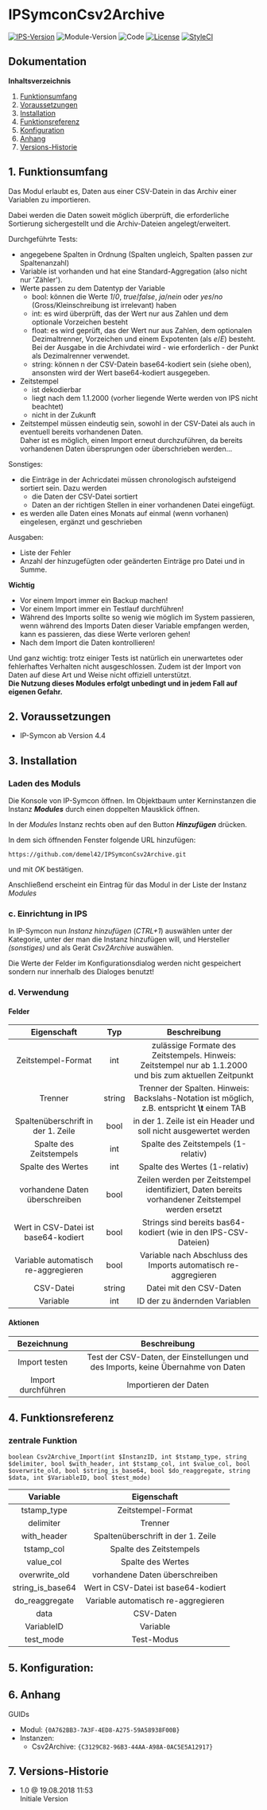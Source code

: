 # IPSymconCsv2Archive

[![IPS-Version](https://img.shields.io/badge/Symcon_Version-4.4+-red.svg)](https://www.symcon.de/service/dokumentation/entwicklerbereich/sdk-tools/sdk-php/)
![Module-Version](https://img.shields.io/badge/Modul_Version-1.0-blue.svg)
![Code](https://img.shields.io/badge/Code-PHP-blue.svg)
[![License](https://img.shields.io/badge/License-CC%20BY--NC--SA%204.0-green.svg)](https://creativecommons.org/licenses/by-nc-sa/4.0/)
[![StyleCI](https://github.styleci.io/repos/126683101/shield?branch=master)](https://github.styleci.io/repos/145117879)

## Dokumentation

**Inhaltsverzeichnis**

1. [Funktionsumfang](#1-funktionsumfang)
2. [Voraussetzungen](#2-voraussetzungen)
3. [Installation](#3-installation)
4. [Funktionsreferenz](#4-funktionsreferenz)
5. [Konfiguration](#5-konfiguration)
6. [Anhang](#6-anhang)
7. [Versions-Historie](#7-versions-historie)

## 1. Funktionsumfang

Das Modul erlaubt es, Daten aus einer CSV-Datein in das Archiv einer Variablen zu importieren.

Dabei werden die Daten soweit möglich überprüft, die erforderliche Sortierung sichergestellt und die Archiv-Dateien angelegt/erweitert.

Durchgeführte Tests:
- angegebene Spalten in Ordnung (Spalten ungleich, Spalten passen zur Spaltenanzahl)
- Variable ist vorhanden und hat eine Standard-Aggregation (also nicht nur 'Zähler').
- Werte passen zu dem Datentyp der Variable<br>
  - bool: können die Werte _1_/_0_, _true_/_false_, _ja_/_nein_ oder _yes_/_no_ (Gross/Kleinschreibung ist irrelevant) haben<br>
  - int: es wird überprüft, das der Wert nur aus Zahlen und dem optionale Vorzeichen besteht
  - float: es wird geprüft, das der Wert nur aus Zahlen, dem optionalen Dezimaltrenner, Vorzeichen und einem Expotenten (als _e_/_E_) besteht. Bei der Ausgabe in die Archivdatei wird - wie erforderlich - der Punkt als Dezimalrenner verwendet.
  - string: können n der CSV-Datein base64-kodiert sein (siehe oben), ansonsten wird der Wert base64-kodiert ausgegeben.
- Zeitstempel 
  - ist dekodierbar
  - liegt nach dem 1.1.2000 (vorher liegende Werte werden von IPS nicht beachtet) 
  - nicht in der Zukunft
- Zeitstempel müssen eindeutig sein, sowohl in der CSV-Datei als auch in eventuell bereits vorhandenen Daten.<br>
Daher ist es möglich, einen Import erneut durchzuführen, da bereits vorhandenen Daten übersprungen oder überschrieben werden…

Sonstiges:
- die Einträge in der Achricdatei müssen chronologisch aufsteigend sortiert sein. Dazu werden
  - die Daten der CSV-Datei sortiert
  - Daten an der richtigen Stellen in einer vorhandenen Datei eingefügt.
- es werden alle Daten eines Monats auf einmal (wenn vorhanen) eingelesen, ergänzt und geschrieben

Ausgaben:
- Liste der Fehler
- Anzahl der hinzugefügten oder geänderten Einträge pro Datei und in Summe.

**Wichtig**

* Vor einem Import immer ein Backup machen!
* Vor einem Import immer ein Testlauf durchführen!
* Während des Imports sollte so wenig wie möglich im System passieren, wenn während des Imports Daten dieser Variable empfangen werden, kann es passieren, das diese Werte verloren gehen!
* Nach dem Import die Daten kontrollieren!

Und ganz wichtig: trotz einiger Tests ist natürlich ein unerwartetes oder fehlerhaftes Verhalten nicht ausgeschlossen. Zudem ist der Import von Daten auf diese Art und Weise nicht offiziell unterstützt.<br>
**Die Nutzung dieses Modules erfolgt unbedingt und in jedem Fall auf eigenen Gefahr.**

## 2. Voraussetzungen

 - IP-Symcon ab Version 4.4

## 3. Installation

### Laden des Moduls

Die Konsole von IP-Symcon öffnen. Im Objektbaum unter Kerninstanzen die Instanz __*Modules*__ durch einen doppelten Mausklick öffnen.

In der _Modules_ Instanz rechts oben auf den Button __*Hinzufügen*__ drücken.

In dem sich öffnenden Fenster folgende URL hinzufügen:

`https://github.com/demel42/IPSymconCsv2Archive.git`

und mit _OK_ bestätigen.

Anschließend erscheint ein Eintrag für das Modul in der Liste der Instanz _Modules_

### c. Einrichtung in IPS

In IP-Symcon nun _Instanz hinzufügen_ (_CTRL+1_) auswählen unter der Kategorie, unter der man die Instanz hinzufügen will, und Hersteller _(sonstiges)_ und als Gerät _Csv2Archive_ auswählen.

Die Werte der Felder im Konfigurationsdialog werden nicht gespeichert sondern nur innerhalb des Dialoges benutzt!

### d. Verwendung

#### Felder

| Eigenschaft                          | Typ      | Beschreibung |
| :----------------------------------: | :-----:  | :----------------------------------------------------------------------------------------------------------: |
| Zeitstempel-Format                   | int      | zulässige Formate des Zeitstempels. Hinweis: Zeitstempel nur ab 1.1.2000 und bis zum aktuellen Zeitpunkt     |
| Trenner                              | string   | Trenner der Spalten. Hinweis: Backslahs-Notation ist möglich, z.B. entspricht **\t** einem TAB                |
| Spaltenüberschrift in der 1. Zeile   | bool     | in der 1. Zeile ist ein Header und soll nicht ausgewertet werden                                             |
| Spalte des Zeitstempels              | int      | Spalte des Zeitstempels (1-relativ)                                                                          |
| Spalte des Wertes                    | int      | Spalte des Wertes (1-relativ)                                                                                |
| vorhandene Daten überschreiben       | bool     | Zeilen werden per Zeitstempel identifiziert, Daten bereits vorhandener Zeitstempel werden ersetzt            |
| Wert in CSV-Datei ist base64-kodiert | bool     | Strings sind bereits bas64-kodiert (wie in den IPS-CSV-Dateien)                                              |
| Variable automatisch re-aggregieren  | bool     | Variable nach Abschluss des Imports automatisch re-aggregieren                                               |
| CSV-Datei                            | string   | Datei mit den CSV-Daten                                                                                      |
| Variable                             | int      | ID der zu ändernden Variablen                                                                                |

#### Aktionen

| Bezeichnung        |  Beschreibung |
| :----------------: | :-------------------------------------------------------------------------------: |
| Import testen      | Test der CSV-Daten, der Einstellungen und des Imports, keine Übernahme von Daten  |
| Import durchführen | Importieren der Daten                                                             |

## 4. Funktionsreferenz

### zentrale Funktion

`boolean Csv2Archive_Import(int $InstanzID, int $tstamp_type, string $delimiter, bool $with_header, int $tstamp_col, int $value_col, bool $overwrite_old, bool $string_is_base64, bool $do_reaggregate, string $data, int $VariableID, bool $test_mode)`<br>

| Variable         | Eigenschaft                          |
| :--------------: | :----------------------------------: |
| tstamp_type      | Zeitstempel-Format                   |
| delimiter        | Trenner                              |
| with_header      | Spaltenüberschrift in der 1. Zeile   |
| tstamp_col       | Spalte des Zeitstempels              |
| value_col        | Spalte des Wertes                    |
| overwrite_old    | vorhandene Daten überschreiben       |
| string_is_base64 | Wert in CSV-Datei ist base64-kodiert |
| do_reaggregate   | Variable automatisch re-aggregieren  |
| data             | CSV-Daten                            |
| VariableID       | Variable                             |
| test_mode        | Test-Modus                           |

## 5. Konfiguration:

## 6. Anhang

GUIDs

- Modul: `{0A762BB3-7A3F-4ED8-A275-59A58938F00B}`
- Instanzen:
  - Csv2Archive: `{C3129C82-96B3-44AA-A98A-0AC5E5A12917}`

## 7. Versions-Historie

- 1.0 @ 19.08.2018 11:53<br>
  Initiale Version
